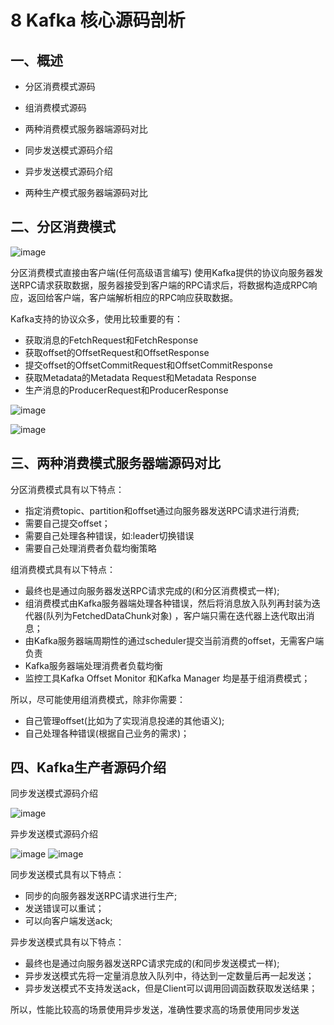 # 8 Kafka 核心源码剖析


## 一、概述


* 分区消费模式源码
* 组消费模式源码
* 两种消费模式服务器端源码对比

* 同步发送模式源码介绍
* 异步发送模式源码介绍
* 两种生产模式服务器端源码对比


## 二、分区消费模式

![image](https://github.com/csy512889371/learnDoc/blob/master/image/2018/kafka/36.png)


分区消费模式直接由客户端(任何高级语言编写)
使用Kafka提供的协议向服务器发送RPC请求获取数据，服务器接受到客户端的RPC请求后，将数据构造成RPC响应，返回给客户端，客户端解析相应的RPC响应获取数据。

Kafka支持的协议众多，使用比较重要的有：

* 获取消息的FetchRequest和FetchResponse
* 获取offset的OffsetRequest和OffsetResponse
* 提交offset的OffsetCommitRequest和OffsetCommitResponse
* 获取Metadata的Metadata Request和Metadata Response
* 生产消息的ProducerRequest和ProducerResponse

![image](https://github.com/csy512889371/learnDoc/blob/master/image/2018/kafka/37.png)

![image](https://github.com/csy512889371/learnDoc/blob/master/image/2018/kafka/38.png)

## 三、两种消费模式服务器端源码对比


分区消费模式具有以下特点：

* 指定消费topic、partition和offset通过向服务器发送RPC请求进行消费;
* 需要自己提交offset；
* 需要自己处理各种错误，如:leader切换错误
* 需要自己处理消费者负载均衡策略

组消费模式具有以下特点：

* 最终也是通过向服务器发送RPC请求完成的(和分区消费模式一样);
* 组消费模式由Kafka服务器端处理各种错误，然后将消息放入队列再封装为迭代器(队列为FetchedDataChunk对象) ，客户端只需在迭代器上迭代取出消息；
* 由Kafka服务器端周期性的通过scheduler提交当前消费的offset，无需客户端负责
* Kafka服务器端处理消费者负载均衡
* 监控工具Kafka Offset Monitor 和Kafka Manager 均是基于组消费模式；

所以，尽可能使用组消费模式，除非你需要：

* 自己管理offset(比如为了实现消息投递的其他语义);
* 自己处理各种错误(根据自己业务的需求)；



## 四、Kafka生产者源码介绍

同步发送模式源码介绍

![image](https://github.com/csy512889371/learnDoc/blob/master/image/2018/kafka/39.png)

异步发送模式源码介绍


![image](https://github.com/csy512889371/learnDoc/blob/master/image/2018/kafka/40.png)
![image](https://github.com/csy512889371/learnDoc/blob/master/image/2018/kafka/41.png)


同步发送模式具有以下特点：

* 同步的向服务器发送RPC请求进行生产;
* 发送错误可以重试；
* 可以向客户端发送ack;

异步发送模式具有以下特点：
* 最终也是通过向服务器发送RPC请求完成的(和同步发送模式一样);
* 异步发送模式先将一定量消息放入队列中，待达到一定数量后再一起发送；
* 异步发送模式不支持发送ack，但是Client可以调用回调函数获取发送结果；

所以，性能比较高的场景使用异步发送，准确性要求高的场景使用同步发送



